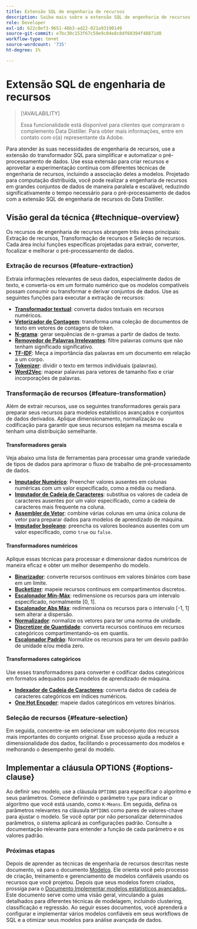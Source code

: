 ```yaml
---
title: Extensão SQL de engenharia de recursos
description: Saiba mais sobre a extensão SQL de engenharia de recursos do Data Distiller para pré-processar dados para modelagem estatística avançada. Ele aborda as técnicas disponíveis de extração, transformação e seleção de recursos.
role: Developer
exl-id: 622c8ef3-9651-46b3-ad22-021a93190149
source-git-commit: e7bc30c153f67c59e9c04e8c8df60394f48871d0
workflow-type: tm+mt
source-wordcount: '735'
ht-degree: 1%

---
```


# Extensão SQL de engenharia de recursos

>[!AVAILABILITY]
>
>Essa funcionalidade está disponível para clientes que compraram o complemento Data Distiller. Para obter mais informações, entre em contato com o(a) representante da Adobe.

Para atender às suas necessidades de engenharia de recursos, use a extensão do transformador SQL para simplificar e automatizar o pré-processamento de dados. Use essa extensão para criar recursos e aproveitar a experimentação contínua com diferentes técnicas de engenharia de recursos, incluindo a associação deles a modelos. Projetado para computação distribuída, você pode realizar a engenharia de recursos em grandes conjuntos de dados de maneira paralela e escalável, reduzindo significativamente o tempo necessário para o pré-processamento de dados com a extensão SQL de engenharia de recursos do Data Distiller.

## Visão geral da técnica {#technique-overview}

Os recursos de engenharia de recursos abrangem três áreas principais: Extração de recursos, Transformação de recursos e Seleção de recursos. Cada área inclui funções específicas projetadas para extrair, converter, focalizar e melhorar o pré-processamento de dados.

### Extração de recursos {#feature-extraction}

Extraia informações relevantes de seus dados, especialmente dados de texto, e converta-os em um formato numérico que os modelos compatíveis possam consumir ou transformar e derivar conjuntos de dados. Use as seguintes funções para executar a extração de recursos:

- **[Transformador textual](./feature-transformation.md#textual-transformations)**: converta dados textuais em recursos numéricos.
- **[Vetorizador de Contagem](./feature-transformation.md#countvectorizer)**: transforma uma coleção de documentos de texto em vetores de contagens de token.
- **[N-grama](./feature-transformation.md#ngram)**: gerar sequências de n-gramas a partir de dados de texto.
- **[Removedor de Palavras Irrelevantes](./feature-transformation.md#stopwordsremover)**: filtre palavras comuns que não tenham significado significativo.
- **[TF-IDF](./feature-transformation.md#tf-idf)**: Meça a importância das palavras em um documento em relação a um corpo.
- **[Tokenizer](./feature-transformation.md#tokenizer)**: dividir o texto em termos individuais (palavras).
- **[Word2Vec](./feature-transformation.md#word2vec)**: mapear palavras para vetores de tamanho fixo e criar incorporações de palavras.

### Transformação de recursos {#feature-transformation}

Além de extrair recursos, use os seguintes transformadores gerais para preparar seus recursos para modelos estatísticos avançados e conjuntos de dados derivados. Aplique dimensionamento, normalização ou codificação para garantir que seus recursos estejam na mesma escala e tenham uma distribuição semelhante.

#### Transformadores gerais

Veja abaixo uma lista de ferramentas para processar uma grande variedade de tipos de dados para aprimorar o fluxo de trabalho de pré-processamento de dados.

- **[Imputador Numérico](./feature-transformation.md#numeric-imputer)**: Preencher valores ausentes em colunas numéricas com um valor especificado, como a média ou mediana.
- **[Imputador de Cadeia de Caracteres](./feature-transformation.md#string-imputer)**: substitua os valores de cadeia de caracteres ausentes por um valor especificado, como a cadeia de caracteres mais frequente na coluna.
- **[Assembler de Vetor](./feature-transformation.md#vector-assembler)**: combine várias colunas em uma única coluna de vetor para preparar dados para modelos de aprendizado de máquina.
- **[Imputador booleano](./feature-transformation.md#boolean-imputer)**: preencha os valores booleanos ausentes com um valor especificado, como `true` ou `false`.

#### Transformadores numéricos

Aplique essas técnicas para processar e dimensionar dados numéricos de maneira eficaz e obter um melhor desempenho do modelo.

- **[Binarizador](./feature-transformation.md#binarizer)**: converte recursos contínuos em valores binários com base em um limite.
- **[Bucketizer](./feature-transformation.md#bucketizer)**: mapeie recursos contínuos em compartimentos discretos.
- **[Escalonador Mín-Máx](./feature-transformation.md#minmaxscaler)**: redimensione os recursos para um intervalo especificado, normalmente [0, 1].
- **[Escalonador Abs Máx](./feature-transformation.md#maxabsscaler)**: redimensiona os recursos para o intervalo [-1, 1] sem alterar a dispersão.
- **[Normalizador](./feature-transformation.md#normalizer)**: normalize os vetores para ter uma norma de unidade.
- **[Discretizer de Quantidade](./feature-transformation.md#quantilediscretizer)**: converta recursos contínuos em recursos categóricos compartimentando-os em quantis.
- **[Escalonador Padrão](./feature-transformation.md#standardscaler)**: Normalize os recursos para ter um desvio padrão de unidade e/ou média zero.

#### Transformadores categóricos

Use esses transformadores para converter e codificar dados categóricos em formatos adequados para modelos de aprendizado de máquina.

- **[Indexador de Cadeia de Caracteres](./feature-transformation.md#stringindexer)**: converta dados de cadeia de caracteres categóricos em índices numéricos.
- **[One Hot Encoder](./feature-transformation.md#onehotencoder)**: mapeie dados categóricos em vetores binários.

### Seleção de recursos {#feature-selection}

Em seguida, concentre-se em selecionar um subconjunto dos recursos mais importantes do conjunto original. Esse processo ajuda a reduzir a dimensionalidade dos dados, facilitando o processamento dos modelos e melhorando o desempenho geral do modelo.

<!-- Commented out as it 
## Supported machine learning algorithms {#supported-ml-algorithms}

Once you have preprocessed your data, use the feature engineering SQL extension to prepare your data for the following machine learning algorithms:

### Classification and regression {#classification-regression}

Use logical regression to predict categorical outcomes and linear regression to predict continuous values.

- **Logical Regression**: Use this for binary classification tasks.
- **Linear Regression**: Apply this algorithm for predicting continuous values.

### Clustering {#clustering}

Use a clustering algorithm to group data points into distinct clusters based on their similarities.

- **[`K-Means`](./feature-transformation.md#kmeans)**: Use `K-Means` for unsupervised learning tasks to partition data into a specified number of clusters, with each data point assigned to the cluster with the nearest mean. -->

## Implementar a cláusula OPTIONS {#options-clause}

Ao definir seu modelo, use a cláusula `OPTIONS` para especificar o algoritmo e seus parâmetros. Comece definindo o parâmetro `type` para indicar o algoritmo que você está usando, como `K-Means`. Em seguida, defina os parâmetros relevantes na cláusula `OPTIONS` como pares de valores-chave para ajustar o modelo. Se você optar por não personalizar determinados parâmetros, o sistema aplicará as configurações padrão. Consulte a documentação relevante para entender a função de cada parâmetro e os valores padrão.

### Próximas etapas

Depois de aprender as técnicas de engenharia de recursos descritas neste documento, vá para o documento [Modelos](./models.md). Ele orienta você pelo processo de criação, treinamento e gerenciamento de modelos confiáveis usando os recursos que você projetou. Depois que seus modelos forem criados, prossiga para o [Documento Implementar modelos estatísticos avançados.](./implement-models/implement-models.md). Este documento serve como uma visão geral, vinculando a guias detalhados para diferentes técnicas de modelagem, incluindo clustering, classificação e regressão. Ao seguir esses documentos, você aprenderá a configurar e implementar vários modelos confiáveis em seus workflows de SQL e a otimizar seus modelos para análise avançada de dados.
